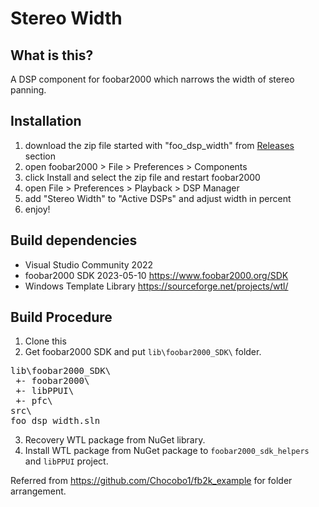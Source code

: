 # Stereo Width

## What is this?
A DSP component for foobar2000 which narrows the width of stereo panning.

## Installation
1. download the zip file started with "foo_dsp_width" from [Releases](https://github.com/h1data/foo_dsp_width/releases/latest) section 
2. open foobar2000 > File > Preferences > Components
3. click Install and select the zip file and restart foobar2000
4. open File > Preferences > Playback > DSP Manager
5. add "Stereo Width" to "Active DSPs" and adjust width in percent
6. enjoy!

## Build dependencies
- Visual Studio Community 2022
- foobar2000 SDK 2023-05-10 https://www.foobar2000.org/SDK
- Windows Template Library https://sourceforge.net/projects/wtl/

## Build Procedure
1. Clone this
2. Get foobar2000 SDK and put `lib\foobar2000_SDK\` folder.
<pre>
lib\foobar2000_SDK\
 +- foobar2000\
 +- libPPUI\
 +- pfc\
src\
foo_dsp_width.sln
</pre>
3. Recovery WTL package from NuGet library.
4. Install WTL package from NuGet package to `foobar2000_sdk_helpers` and `libPPUI` project.

Referred from https://github.com/Chocobo1/fb2k_example for folder arrangement.
